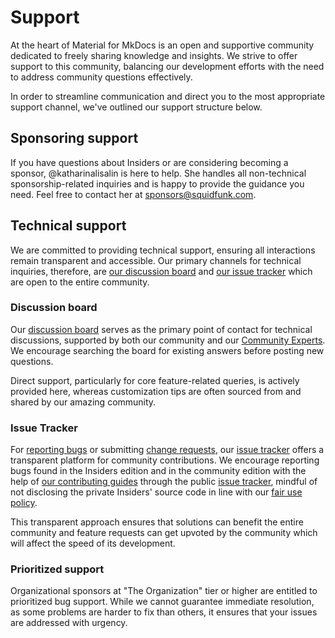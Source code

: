 # Support

At the heart of Material for MkDocs is an open and supportive community dedicated
to freely sharing knowledge and insights. We strive to offer support to this
community, balancing our development efforts with the need to address community
questions effectively.

In order to streamline communication and direct you to the most appropriate
support channel, we've outlined our support structure below.

## Sponsoring support

If you have questions about Insiders or are considering becoming a sponsor,
@katharinalisalin is here to help. She handles all non-technical
sponsorship-related inquiries and is happy to provide the guidance you need.
Feel free to contact her at sponsors@squidfunk.com.

## Technical support

We are committed to providing technical support, ensuring all interactions
remain transparent and accessible. Our primary channels for technical inquiries,
therefore, are [our discussion board] and [our issue tracker] which are open to
the entire community.

  [our discussion board]: #discussion-board
  [our issue tracker]: #issue-tracker


### Discussion board

Our [discussion board] serves as the primary point of contact for technical
discussions, supported by both our community and our [Community Experts]. We
encourage searching the board for existing answers before posting new questions.

Direct support, particularly for core feature-related queries, is actively
provided here, whereas customization tips are often sourced from and shared by
our amazing community.

  [Community Experts]: insiders/community-experts-program/index.md
  [discussion board]: https://github.com/arshiacomplus/docs/discussions

### Issue Tracker

For [reporting bugs] or submitting [change requests], our [issue tracker] offers
a transparent platform for community contributions. We encourage reporting bugs
found in the Insiders edition and in the community edition with the help of [our
contributing guides] through the public [issue tracker], mindful of not
disclosing the private Insiders' source code in line with our [fair use
policy].

This transparent approach ensures that solutions can benefit the entire
community and feature requests can get upvoted by the community which will
affect the speed of its development.

  [reporting bugs]: contributing/reporting-a-bug.md
  [change requests]: contributing/requesting-a-change.md
  [our contributing guides]: ./contributing/index.md
  [issue tracker]: https://github.com/arshiacomplus/docs/issues
  [public issue tracker]: https://github.com/arshiacomplus/docs/issues
  [fair use policy]: ./insiders/license.md/#fair-use-policy

### Prioritized support

Organizational sponsors at "The Organization" tier or higher are entitled to
prioritized bug support. While we cannot guarantee immediate resolution, as
some problems are harder to fix than others, it ensures that your issues are
addressed with urgency.
